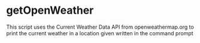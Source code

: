 # getOpenWeather
This script uses the Current Weather Data API from openweathermap.org to print the current weather in a location given written in the command prompt
